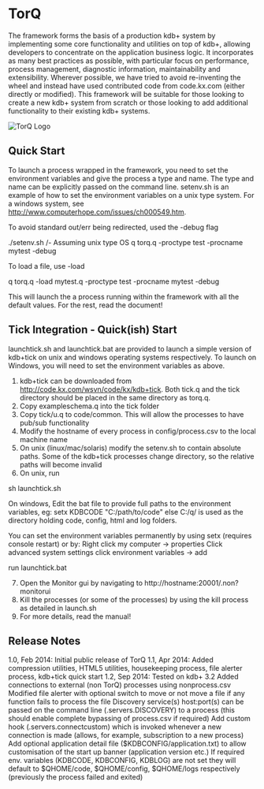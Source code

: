 # TorQ

The framework forms the basis of a production kdb+ system by implementing some core functionality and utilities on top of kdb+, allowing developers to concentrate on the application business logic. It incorporates as many best practices as possible, with particular focus on performance, process management, diagnostic information, maintainability and extensibility. Wherever possible, we have tried to avoid re-inventing the wheel and instead have used contributed code from code.kx.com (either directly or modified). This framework will be suitable for those looking to create a new kdb+ system from scratch or those looking to add additional functionality to their existing kdb+ systems.

![TorQ Logo](../master/html/img/torq-logo.png)

Quick Start
-----------

To launch a process wrapped in the framework, you need to set the environment variables and give the process a type and name.  The type and name can be explicitly passed on the command line.  setenv.sh is an example of how to set the environment variables on a unix type system.  For a windows system, see http://www.computerhope.com/issues/ch000549.htm. 

To avoid standard out/err being redirected, used the -debug flag

./setenv.sh         /- Assuming unix type OS
q torq.q -proctype test -procname mytest -debug

To load a file, use -load

q torq.q -load mytest.q -proctype test -procname mytest -debug

This will launch the a process running within the framework with all the default values.  For the rest, read the document!


Tick Integration - Quick(ish) Start
-----------------------------------

launchtick.sh and launchtick.bat are provided to launch a simple version of kdb+tick on unix and windows operating systems respectively.  To launch on Windows, you will need to set the environment variables as above. 

1. kdb+tick can be downloaded from http://code.kx.com/wsvn/code/kx/kdb+tick.  Both tick.q and the tick directory should be placed in the same directory as torq.q.
2. Copy exampleschema.q into the tick folder
3. Copy tick/u.q to code/common.  This will allow the processes to have pub/sub functionality
4. Modify the hostname of every process in config/process.csv to the local machine name
5. On unix (linux/mac/solaris) modify the setenv.sh to contain absolute paths.  Some of the kdb+tick processes change directory, so the relative paths will become invalid
6. On unix, run

sh launchtick.sh

On windows,
Edit the bat file to provide full paths to the environment variables, eg:
setx KDBCODE "C:/path/to/code"
else C:/q/ is used as the directory holding code, config, html and log folders.

You can set the environment variables permanently by using setx (requires console restart) or by:
Right click my computer -> properties
Click advanced system settings
click environment variables -> add

run
launchtick.bat

7. Open the Monitor gui by navigating to http://hostname:20001/.non?monitorui
8. Kill the processes (or some of the processes) by using the kill process as detailed in launch.sh
9. For more details, read the manual!

Release Notes
-------------

1.0, Feb 2014: 	Initial public release of TorQ
1.1, Apr 2014:	Added compression utilities, HTML5 utilities, housekeeping process, file alerter process, kdb+tick quick start
1.2, Sep 2014:	Tested on kdb+ 3.2
		Added connections to external (non TorQ) processes using nonprocess.csv
		Modified file alerter with optional switch to move or not move a file if any function fails to process the file
		Discovery service(s) host:port(s) can be passed on the command line (.servers.DISCOVERY) to a process (this should enable complete bypassing of process.csv if required)
		Add custom hook (.servers.connectcustom) which is invoked whenever a new connection is made (allows, for example, subscription to a new process)
		Add optional application detail file ($KDBCONFIG/application.txt) to allow customisation of the start up banner (application version etc.)
		If required env. variables (KDBCODE, KDBCONFIG, KDBLOG) are not set they will default to $QHOME/code, $QHOME/config, $QHOME/logs respectively (previously the process failed and exited)
